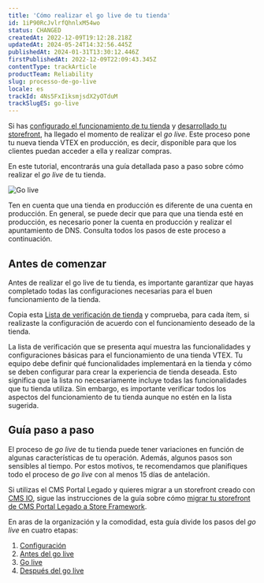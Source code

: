 ```yaml
---
title: 'Cómo realizar el go live de tu tienda'
id: 1iP90RcJvlrfQhnlxM54wo
status: CHANGED
createdAt: 2022-12-09T19:12:28.218Z
updatedAt: 2024-05-24T14:32:56.445Z
publishedAt: 2024-01-31T13:30:12.446Z
firstPublishedAt: 2022-12-09T22:09:43.345Z
contentType: trackArticle
productTeam: Reliability
slug: processo-de-go-live
locale: es
trackId: 4Ns5FxIiksmjsdX2yOTduM
trackSlugES: go-live
---
```


Si has [configurado el funcionamiento de tu tienda](https://help.vtex.com/pt/tracks) y [desarrollado tu storefront](https://help.vtex.com/tracks/cms--2YcpgIljVaLVQYMzxQbc3z), ha llegado el momento de realizar el _go live_. Este proceso pone tu nueva tienda VTEX en producción, es decir, disponible para que los clientes puedan acceder a ella y realizar compras.

En este tutorial, encontrarás una guía detallada paso a paso sobre cómo realizar el _go live_ de tu tienda.

![Go live](https://images.ctfassets.net/alneenqid6w5/1DBW4Cw10Z3Gt4orXMAqWE/d2dcbd2093cd822624d8ed29642eae4e/go_live_es.jpg)

<div class = "alert alert-info">
Ten en cuenta que una tienda en producción es diferente de una cuenta en producción. En general, se puede decir que para que una tienda esté en producción, es necesario poner la cuenta en producción y realizar el apuntamiento de DNS. Consulta todos los pasos de este proceso a continuación.
</div>

## Antes de comenzar
Antes de realizar el go live de tu tienda, es importante garantizar que hayas completado todas las configuraciones necesarias para el buen funcionamiento de la tienda.

Copia esta [Lista de verificación de tienda](//assets.ctfassets.net/alneenqid6w5/3yv1ofQRJ5xeX7J5EGglGy/f254ea28c42f4fe323bb5ad29fd0da36/Lista_verificacion_tienda.xlsx) y comprueba, para cada ítem, si realizaste la configuración de acuerdo con el funcionamiento deseado de la tienda.

<div class="alert alert-warning">
La lista de verificación que se presenta aquí muestra las funcionalidades y configuraciones básicas para el funcionamiento de una tienda VTEX. Tu equipo debe definir qué funcionalidades implementará en la tienda y cómo se deben configurar para crear la experiencia de tienda deseada. Esto significa que la lista no necesariamente incluye todas las funcionalidades que tu tienda utiliza. Sin embargo, es importante verificar todos los aspectos del funcionamiento de tu tienda aunque no estén en la lista sugerida.
</div>

## Guía paso a paso

El proceso de _go live_ de tu tienda puede tener variaciones en función de algunas características de tu operación. Además, algunos pasos son sensibles al tiempo. Por estos motivos, te recomendamos que planifiques todo el proceso de _go live_ con al menos 15 días de antelación.

<div class = "alert alert-info">
Si utilizas el CMS Portal Legado y quieres migrar a un storefront creado con <a href="https://help.vtex.com/tracks/cms--2YcpgIljVaLVQYMzxQbc3z/4yB9wSl79cArd68aRBnBZ2">CMS IO</a>, sigue las instrucciones de la guía sobre cómo <a href="https://developers.vtex.com/vtex-developer-docs/docs/vtex-io-documentation-migrating-storefront-from-legacy-to-io">migrar tu storefront de CMS Portal Legado a Store Framework</a>.
</div>

En aras de la organización y la comodidad, esta guía divide los pasos del _go live_ en cuatro etapas:

1. [Configuración](https://help.vtex.com/tracks/go-live-your-store--4Ns5FxIiksmjsdX2yOTduM/7wFsbWgN4rnZsbjhv8IItX)
2. [Antes del go live](https://help.vtex.com/tracks/go-live-your-store--4Ns5FxIiksmjsdX2yOTduM/7sM5IMx02zaHvAFTm0OxiJ)
3. [Go live](https://help.vtex.com/tracks/go-live-your-store--4Ns5FxIiksmjsdX2yOTduM/12bQlMbJ68Ot0LIaO6Btkj#)
4. [Después del go live](https://help.vtex.com/tracks/go-live-your-store--4Ns5FxIiksmjsdX2yOTduM/K8UQ6W7MhH1ovp91kJxBJ)

